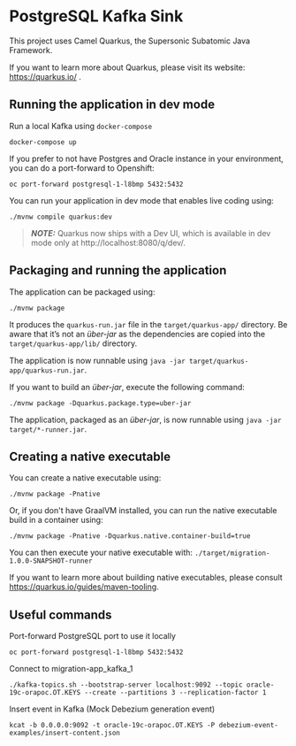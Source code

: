 # PostgreSQL Kafka Sink

This project uses Camel Quarkus, the Supersonic Subatomic Java Framework.

If you want to learn more about Quarkus, please visit its website: https://quarkus.io/ .

## Running the application in dev mode

Run a local Kafka using `docker-compose`

```shell script
docker-compose up
```

If you prefer to not have Postgres and Oracle instance in your environment, you can do a port-forward to Openshift:

```shell script
oc port-forward postgresql-1-l8bmp 5432:5432
```

You can run your application in dev mode that enables live coding using:
```shell script
./mvnw compile quarkus:dev
```

> **_NOTE:_**  Quarkus now ships with a Dev UI, which is available in dev mode only at http://localhost:8080/q/dev/.

## Packaging and running the application

The application can be packaged using:
```shell script
./mvnw package
```
It produces the `quarkus-run.jar` file in the `target/quarkus-app/` directory.
Be aware that it’s not an _über-jar_ as the dependencies are copied into the `target/quarkus-app/lib/` directory.

The application is now runnable using `java -jar target/quarkus-app/quarkus-run.jar`.

If you want to build an _über-jar_, execute the following command:
```shell script
./mvnw package -Dquarkus.package.type=uber-jar
```

The application, packaged as an _über-jar_, is now runnable using `java -jar target/*-runner.jar`.

## Creating a native executable

You can create a native executable using: 
```shell script
./mvnw package -Pnative
```

Or, if you don't have GraalVM installed, you can run the native executable build in a container using: 
```shell script
./mvnw package -Pnative -Dquarkus.native.container-build=true
```

You can then execute your native executable with: `./target/migration-1.0.0-SNAPSHOT-runner`

If you want to learn more about building native executables, please consult https://quarkus.io/guides/maven-tooling.


## Useful commands

Port-forward PostgreSQL port to use it locally

```shell script
oc port-forward postgresql-1-l8bmp 5432:5432
```

Connect to migration-app_kafka_1

```shell script
./kafka-topics.sh --bootstrap-server localhost:9092 --topic oracle-19c-orapoc.OT.KEYS --create --partitions 3 --replication-factor 1
```

Insert event in Kafka (Mock Debezium generation event)

```shell script
kcat -b 0.0.0.0:9092 -t oracle-19c-orapoc.OT.KEYS -P debezium-event-examples/insert-content.json
```